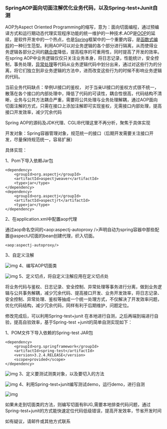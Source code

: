 ### SpringAOP面向切面注解优化业务代码，以及Spring-test+Junit自测

AOP为Aspect Oriented Programming的缩写，意为：面向切面编程，通过预编译方式和运行期动态代理实现程序功能的统一维护的一种技术.AOP是[OOP](http://baike.baidu.com/view/63596.htm)的延续，是软件开发中的一个热点，也是[Spring](http://baike.baidu.com/view/23023.htm)框架中的一个重要内容，是[函数式编程](http://baike.baidu.com/view/1711147.htm)的一种衍生范型。利用AOP可以对业务逻辑的各个部分进行隔离，从而使得业务逻辑各部分之间的[耦合度](http://baike.baidu.com/view/1599212.htm)降低，提高程序的可重用性，同时提高了开发的效率。在spring AOP中业务逻辑仅仅只关注业务本身，将日志记录，性能统计，安全控制，事务处理，[异常处理](http://baike.baidu.com/view/1072586.htm)等代码从业务逻辑代码中划分出来，通过对这些行为的分离，将它们独立到非业务逻辑的方法中，进而改变这些行为的时候不影响业务逻辑的代码。

当前业务代码缺点：举例UI接口的鉴权， 对于当亲UI接口的鉴权方式很不统一， 散落在各个接口的内部处理中，降低了代码的可读性，耦合性很高，代码结构不清晰，业务与公共方法耦合严重，需要将公共处理与业务处理解耦，通过AOP面向切面注解的方式，只需在接口上添加注解即可实现鉴权，无需接口内部处理，提高接口开发效率，减少冗余代码

Spring AOP的源码及JDK代理、CGLIB代理这里不再分析，聚焦于具体实现

开发对象：Spring容器管理对象，规范统一的接口（后期开发需要关注接口开发，尽量保持规范统一，容易扩展）

具体实现：

1、Pom下导入依赖Jar包

```
<dependency>
    <groupId>org.aspectj</groupId>
    <artifactId>aspectjweaver</artifactId>
    <type>jar</type>
</dependency>
<dependency>
    <groupId>org.aspectj</groupId>
    <artifactId>aspectjrt</artifactId>
    <type>jar</type>
</dependency>
```

2、在application.xml中配置aop代理

通过aop命名空间的<aop:aspectj-autoproxy />声明自动为spring容器中那些配置@aspectJ切面的bean创建代理，织入切面。

```
<aop:aspectj-autoproxy/>
```

3、自定义注解

![img](http://image.huawei.com/tiny-lts/v1/images/1ccc5264fc0e2a2428c9_352x101.png@900-0-90-f.png)
4、编写AOP切面类

![img](http://image.huawei.com/tiny-lts/v1/images/07a13264fc1f5fb31ffd_985x840.png@900-0-90-f.png)
5、定义切点，将自定义注解应用在定义切点处

 

 

   将业务代码与鉴权、日志记录、安全控制、异常处理等事务进行分离，做到业务逻辑与公共事务解耦，减少冗余代码、提高接口开发、业务开发效率，将日志记录、安全控制、异常处理、鉴权等抽成一个统一处理方式，不仅解决了开发效率问题，优化代码结构，减少冗余代码，同样有利于后期维护，问题定位。

修改完成后，可以利用Spring-test+junit  在本地进行自测，之后再端到端进行自验，提高自验效率，基于Spring-test +junit的简单自测实现如下：

1、POM文件下导入依赖的Spring-test JAR包

```
<dependency>
    <groupId>org.springframework</groupId>
    <artifactId>spring-test</artifactId>
    <version>3.2.4.RELEASE</version>
    <scope>provided</scope>
</dependency>
```

![img](http://image.huawei.com/tiny-lts/v1/images/38db7264fc3693611150_1027x104.png@900-0-90-f.png)
3、定义要测试测类对象，以及要切入的方法

![img](http://image.huawei.com/tiny-lts/v1/images/5ab3e264fc3831cec211_417x193.png@900-0-90-f.png)
4、利用Spring-test+junit编写测试demo，运行demo，进行自测

![img](http://image.huawei.com/tiny-lts/v1/images/66b16264fc3a3c890baf_452x327.png@900-0-90-f.png)

如果未走到切面类的方法，则编写切面有BUG,需要本地排查代码问题，通过Spring-test+junit的方式能快速定位代码低级错误，提高开发效率，节省开发时间

如有疑议，请邮件或其他方式联系